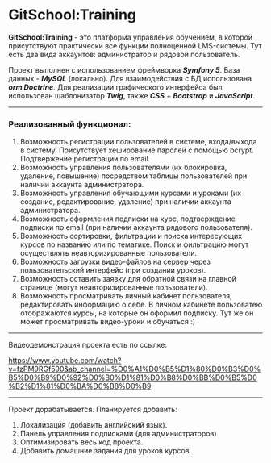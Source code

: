 # GitSchool:Training #

**GitSchool:Training** - это платформа управления обучением, в которой присутствуют практически все функции полноценной LMS-системы. Тут есть два вида аккаунтов: администратор и рядовой пользователь.

Проект выполнен с использованием фреймворка **_Symfony 5_**. База данных - **_MySQL_** (локально). Для взаимодействия с БД использована **_orm Doctrine_**. Для реализации графического интерфейса был использован шаблонизатор **_Twig_**, также **_СSS_** + **_Bootstrap_** и **_JavaScript_**. 
***
### Реализованный функционал: ###

1. Возможность регистрации пользователей в системе, входа/выхода в систему. Присутствует хеширование паролей c помощью bcrypt. Подтвержение регистрации по email.
2. Возможность управления пользователями (их блокировка, удаление, повышение) посредством таблицы пользователей при наличии аккаунта администратора. 
3. Возможность управления обучающими курсами и уроками (их создание, редактирование, удаление) при наличии аккаунта администратора.
4. Возможность оформления подписки на курс, подтверждение подписки по email (при наличии аккаунта рядового пользователя).
5. Возможность сортировки, фильтрации и поиска интересующих курсов по названию или по тематике. Поиск и фильтрацию могут осуществлять неавторизированные пользователи.
6. Возможность загрузки видео-файлов на сервер через пользовательский интерфейс (при создании уроков).
7. Возможность оставить заявку для обратной связи на главной странице (могут неавторизированные пользователи).
8. Возможность просматривать личный кабинет пользователя, редактировать информацию о себе. В личном кабинете пользоватею отображаются курсы, на которые он оформил подписку. Тут же он может просматривать видео-уроки и обучаться :)
***
Видеодемонстрация проекта есть по ссылке:

<https://www.youtube.com/watch?v=fzPM9RGf590&ab_channel=%D0%A1%D0%B5%D1%80%D0%B3%D0%B5%D0%B9%D0%92%D0%B0%D1%81%D0%B8%D0%BB%D0%B5%D0%B2%D1%81%D0%BA%D0%B8%D0%B9>

***
Проект дорабатывается. Планируется добавить: 
1) Локализация (добавить английский язык).
2) Панель управления подписками (для администраторов)
3) Оптимизировать весь код проекта.
4) Добавить домашние задания для уроков курсов. 
